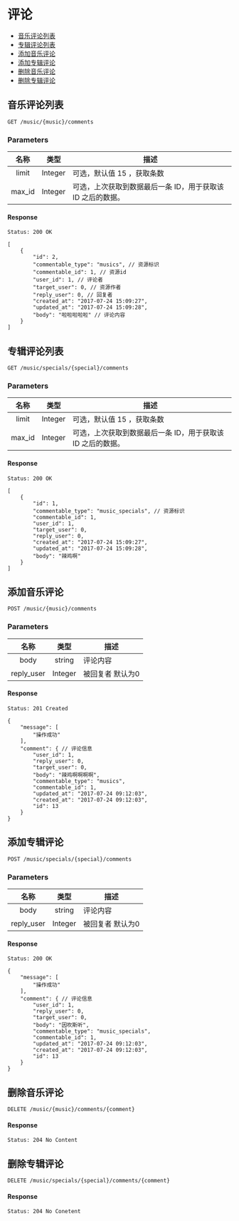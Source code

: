 # 评论

- [音乐评论列表](#音乐评论列表)
- [专辑评论列表](#专辑评论列表)
- [添加音乐评论](#添加音乐评论)
- [添加专辑评论](#添加专辑评论)
- [删除音乐评论](#删除音乐评论)
- [删除专辑评论](#删除专辑评论)

## 音乐评论列表

```
GET /music/{music}/comments
```

### Parameters

| 名称 | 类型 | 描述 |
|:----:|:----:|----|
| limit | Integer | 可选，默认值 15 ，获取条数 |
| max_id | Integer | 可选，上次获取到数据最后一条 ID，用于获取该 ID 之后的数据。 |

#### Response

```
Status: 200 OK
```

```json5
[
    {
        "id": 2,
        "commentable_type": "musics", // 资源标识
        "commentable_id": 1, // 资源id
        "user_id": 1, // 评论者
        "target_user": 0, // 资源作者
        "reply_user": 0, // 回复者
        "created_at": "2017-07-24 15:09:27",
        "updated_at": "2017-07-24 15:09:28",
        "body": "啦啦啦啦啦" // 评论内容
    }
]
```

## 专辑评论列表

```
GET /music/specials/{special}/comments
```

### Parameters

| 名称 | 类型 | 描述 |
|:----:|:----:|----|
| limit | Integer | 可选，默认值 15 ，获取条数 |
| max_id | Integer | 可选，上次获取到数据最后一条 ID，用于获取该 ID 之后的数据。 |

#### Response

```
Status: 200 OK
```

```json5
[
    {
        "id": 1,
        "commentable_type": "music_specials", // 资源标识
        "commentable_id": 1,
        "user_id": 1,
        "target_user": 0,
        "reply_user": 0,
        "created_at": "2017-07-24 15:09:27",
        "updated_at": "2017-07-24 15:09:28",
        "body": "辣鸡啊"
    }
]
```

## 添加音乐评论

```
POST /music/{music}/comments
```

### Parameters

| 名称 | 类型 | 描述 |
|:----:|:----:|----|
| body | string | 评论内容 |
| reply_user | Integer | 被回复者 默认为0 |

#### Response

```
Status: 201 Created
```

```json5
{
    "message": [
        "操作成功"
    ],
    "comment": { // 评论信息
        "user_id": 1,
        "reply_user": 0,
        "target_user": 0,
        "body": "辣鸡啊啊啊啊",
        "commentable_type": "musics",
        "commentable_id": 1,
        "updated_at": "2017-07-24 09:12:03",
        "created_at": "2017-07-24 09:12:03",
        "id": 13
    }
}
```

## 添加专辑评论

```
POST /music/specials/{special}/comments
```

### Parameters

| 名称 | 类型 | 描述 |
|:----:|:----:|----|
| body | string | 评论内容 |
| reply_user | Integer | 被回复者 默认为0 |

#### Response

```
Status: 200 OK
```

```json5
{
    "message": [
        "操作成功"
    ],
    "comment": { // 评论信息
        "user_id": 1,
        "reply_user": 0,
        "target_user": 0,
        "body": "因吹斯听",
        "commentable_type": "music_specials",
        "commentable_id": 1,
        "updated_at": "2017-07-24 09:12:03",
        "created_at": "2017-07-24 09:12:03",
        "id": 13
    }
}
```

## 删除音乐评论

```
DELETE /music/{music}/comments/{comment}
```

#### Response

```
Status: 204 No Content
```

## 删除专辑评论

```
DELETE /music/specials/{special}/comments/{comment}
```

#### Response

```
Status: 204 No Conetent
```